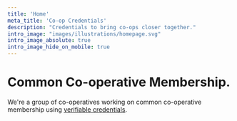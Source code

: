 ```yaml
---
title: 'Home'
meta_title: 'Co-op Credentials'
description: "Credentials to bring co-ops closer together."
intro_image: "images/illustrations/homepage.svg"
intro_image_absolute: true
intro_image_hide_on_mobile: true
---
```


# Common Co-operative Membership.

We're a group of co-operatives working on common co-operative membership using [verifiable credentials](/verifiable-credentials).
